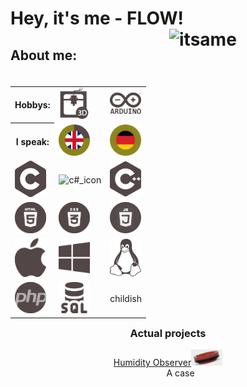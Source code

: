 <body>
  <div align="left">
    <h1>Hey, it's me - <B>FLOW</B>! <img src="https://github.com/flow1990/flow1990/blob/main/Pictures/ich_kreis.png" alt="itsame" width="250" align="right"></h1>
  </div>
  <h2 align="left">About me:</h2>
  <div>
      <table align="left">
          <th>Hobbys:</th>
          <td><img src="https://github.com/flow1990/flow1990/blob/main/Pictures/Icons/3d.png" alt="3D_printing_icon" width="50"></td>
          <td><img src="https://github.com/flow1990/flow1990/blob/main/Pictures/Icons/arduino.png" alt="arduino_icon" width="50"></td>
        <tr>
          <th>I speak:</th>
          <td><img src="https://github.com/flow1990/flow1990/blob/main/Pictures/Icons/english.png" alt="british_flag" width="50"></td>
          <td><img src="https://github.com/flow1990/flow1990/blob/main/Pictures/Icons/german.png" alt="german_glag" width="50"></td>
        </tr>
        <tr>
          <td><img src="https://github.com/flow1990/flow1990/blob/main/Pictures/Icons/c.png" alt="c_icon" width="50"></td>
          <td><img src="https://github.com/flow1990/flow1990/blob/main/Pictures/Icons/c#.png" alt="c#_icon" width="50"></td>
          <td><img src="https://github.com/flow1990/flow1990/blob/main/Pictures/Icons/c++.png" alt="c++_icon" width="50"></td>
        </tr>
        <tr>
          <td><img src="https://github.com/flow1990/flow1990/blob/main/Pictures/Icons/html.png" alt="html_icon" width="50"></td>
          <td><img src="https://github.com/flow1990/flow1990/blob/main/Pictures/Icons/css.png" alt="css_icon" width="50"></td>
          <td><img src="https://github.com/flow1990/flow1990/blob/main/Pictures/Icons/js.png" alt="js_icon" width="50"></td>
        </tr>
        <tr>
          <td><img src="https://github.com/flow1990/flow1990/blob/main/Pictures/Icons/apple.png" alt="apple_icon" width="50"></td>
          <td><img src="https://github.com/flow1990/flow1990/blob/main/Pictures/Icons/windoof.png" alt="windows_icon" width="50"></td>
          <td><img src="https://github.com/flow1990/flow1990/blob/main/Pictures/Icons/linux.webp" alt="linux_icon" width="50"></td>
        </tr>
        <tr>
          <td><img src="https://github.com/flow1990/flow1990/blob/main/Pictures/Icons/php.png" alt="php_icon" width="50"></td>
          <td><img src="https://github.com/flow1990/flow1990/blob/main/Pictures/Icons/sql.png" alt="sql_icon" width="50"></td>
          <td>childish</td>
        </tr>
      </table>
    <div align="middle">
      <h3>Actual projects</h3>
    <dl>
      <dt><a href="https://github.com/flow1990/Humidity_Observer">Humidity Observer</a><img src="https://github.com/flow1990/Humidity_Observer/blob/main/Pictures/screenshot_side_view_voron_logo.png" alt="humidity_observer_pic" width="50"</dt>
      <dd>A case </dd>
    </dl>
    </div>
      </div>

</body>
